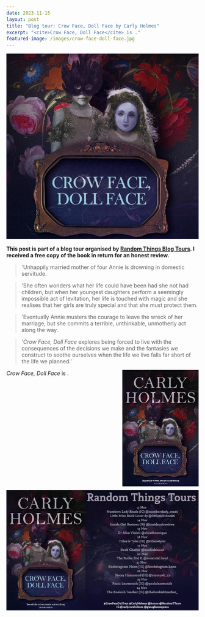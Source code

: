 ```yaml
---
date: 2023-11-15
layout: post
title: "Blog tour: Crow Face, Doll Face by Carly Holmes"
excerpt: "<cite>Crow Face, Doll Face</cite> is ."
featured-image: /images/crow-face-doll-face.jpg
---
```


![Crow Face, Doll Face](/images/crow-face-doll-face.jpg)

**This post is part of a blog tour organised by [Random Things Blog Tours](http://randomthingsthroughmyletterbox.blogspot.com/p/services-to-publishers-authors-blog.html). I received a free copy of the book in return for an honest review.**

> 'Unhappily married mother of four Annie is drowning in domestic servitude.

> 'She often wonders what her life could have been had she not had children, but when her youngest daughters perform a seemingly impossible act of levitation, her life is touched with magic and she realises that her girls are truly special and that she must protect them.

> 'Eventually Annie musters the courage to leave the wreck of her marriage, but she commits a terrible, unthinkable, unmotherly act along the way.

> '<cite>Crow Face, Doll Face</cite> explores being forced to live with the consequences of the decisions we make and the fantasies we construct to soothe ourselves when the life we live falls far short of the life we planned.'

<img src="/images/crow-face-doll-face-200.jpg" alt="Crow Face, Doll Face" style="float: right; margin-bottom: 10px; margin-left: 10px;">



<cite>Crow Face, Doll Face</cite> is .

![Crow Face, Doll Face blog tour banner](/images/crow-face-doll-face-banner.jpg)